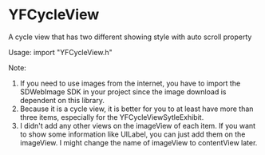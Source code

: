 # YFCycleView
A cycle view that has two different showing style with auto scroll property

Usage:
import "YFCycleView.h"

Note:
1. If you need to use images from the internet, you have to import the SDWebImage SDK in your project since the image download is dependent on this library.
2. Because it is a cycle view, it is better for you to at least have more than three items, especially for the YFCycleViewSytleExhibit.
3. I didn't add any other views on the imageView of each item. If you want to show some information like UILabel, you can just add them on the imageView. I might change the name of imageView to contentView later.
